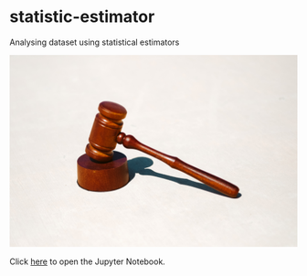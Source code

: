 # statistic-estimator
Analysing dataset using statistical estimators

![wallpaper.jpg](wallpaper.jpg)

Click [here](statistics.ipynb) to open the Jupyter Notebook.
